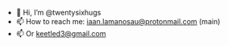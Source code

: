 - 👋 Hi, I’m @twentysixhugs
- 📫 How to reach me: iaan.lamanosau@protonmail.com (main)
- 📫 Or keetled3@gmail.com

<!---
twentysixhugs/twentysixhugs is a ✨ special ✨ repository because its `README.md` (this file) appears on your GitHub profile.
You can click the Preview link to take a look at your changes.
--->
